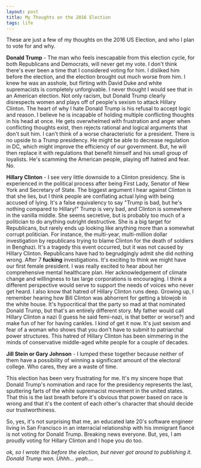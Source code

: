 ```yaml
---
layout: post
title: My Thoughts on the 2016 Election
tags: life
---
```


These are just a few of my thoughts on the 2016 US Election, and who I plan to vote for and why.

**Donald Trump** - The man who feels inescapable from this election cycle, for both Republicans and Democrats, will never get my vote. I don't think there's ever been a time that I considered voting for him. I disliked him before the election, and the election brought out much worse from him. I knew he was an asshole, but flirting with David Duke and white supremacists is completely unforgivable. I never thought I would see that in an American election. Not only racism, but Donald Trump clearly disrespects women and plays off of people's sexism to attack Hillary Clinton. The heart of why I hate Donald Trump is his refusal to accept logic and reason. I believe he is incapable of holding multiple conflicting thoughts in his head at once. He gets overwhelmed with frustration and anger when conflicting thoughts exist, then rejects rational and logical arguments that don't suit him. I can't think of a worse characteristic for a president. There is no upside to a Trump presidency. He might be able to decrease regulation in DC, which might improve the efficiency of our government. But, he will then replace it with regulations that benefit himself and his small group of loyalists. He's scamming the American people, playing off hatred and fear. No.

**Hillary Clinton** - I see very little downside to a Clinton presidency. She is experienced in the political process after being First Lady, Senator of New York and Secretary of State. The biggest argument I hear against Clinton is that she lies, but I think people are conflating actual lying with being accused of lying. It's a false equivalency to say "Trump is bad, but he's nothing compared to Hillary!" Trump is very bad, and Clinton is somewhere in the vanilla middle. She seems secretive, but is probably too much of a politician to do anything outright destructive. She is a big target for Republicans, but rarely ends up looking like anything more than a somewhat corrupt politician. For instance, the multi-year, multi-million dollar investigation by republicans trying to blame Clinton for the death of soldiers in Benghazi. It's a tragedy this event occurred, but it was not caused by Hillary Clinton. Republicans have had to begrudgingly admit she did nothing wrong. After 7 **fucking** investigations. It's exciting to think we might have our first female president. I was really excited to hear about her comprehensive mental healthcare plan. Her acknowledgement of climate change and willingness to tax large corporations is encouraging. I think a different perspective would serve to support the needs of voices who never get heard. I also know that hatred of Hillary Clinton runs deep. Growing up, I remember hearing how Bill Clinton was abhorrent for getting a blowjob in the white house. It's hypocritical that the party so mad at that nominated Donald Trump, but that's an entirely different story. My father would call Hillary Clinton a nazi (I guess he said femi-nazi, is that better or worse?) and make fun of her for having cankles. I kind of get it now. It's just sexism and fear of a woman who shows that you don't have to submit to patriarchal power structures. This hatred of Hillary Clinton has been simmering in the minds of conservative middle-aged white people for a couple of decades.

**Jill Stein or Gary Johnson** - I lumped these together because neither of them have a possibility of winning a significant amount of the electoral college. Who cares, they are a waste of time.

This election has been very frustrating for me. It's my sincere hope that Donald Trump's nomination and race for the presidency represents the last, sputtering farts of the white supremacist movement in the united states. That this is the last breath before it's obvious that power based on race is wrong and that it's the content of each other's character that should decide our trustworthiness.

So, yes, it's not surprising that me, an educated late 20's software engineer living in San Francisco in an interracial relationship with his immigrant fiancé is not voting for Donald Trump. Breaking news everyone. But, yes, I am proudly voting for Hillary Clinton and I hope you do too.

*ok, so I wrote this before the election, but never got around to publishing it. Donald Trump won. Uhhh... yeah....*